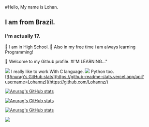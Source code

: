 #Hello, My name is Lohan. 
## I am from Brazil.
### I'm actually 17.
  🔭 I am in High School.
  🌱 Also in my free time i am always learning Programming!
   

 👋 Welcome to my Github profile.
                    #I'M LEARNING..."

<img src="https://cdn.jsdelivr.net/gh/devicons/devicon/icons/c/c-line.svg" />
          I really like to work With C language.
          

<img src="https://cdn.jsdelivr.net/gh/devicons/devicon/icons/python/python-original.svg" />
          Python too.
 <div>
 <a href="https://github.com/Lohannz">
 [![Anurag's GitHub stats](https://github-readme-stats.vercel.app/api?username=Lohannz)](https://github.com/Lohannz/)
 
 ![Anurag's GitHub stats](https://github-readme-stats.vercel.app/api?username=Lohannz&hide=contribs,prs)
 
 ![Anurag's GitHub stats](https://github-readme-stats.vercel.app/api?username=Lohannz&show_icons=true)
 
 ![Anurag's GitHub stats](https://github-readme-stats.vercel.app/api?username=anuraghazra&show_icons=true&theme=dark)
 
 </div>
<a href = "mailto:contato@lohan10nascimento@gmail.com"><img src="https://img.shields.io/badge/Gmail-D14836?style=for-the-badge&logo=gmail&logoColor=white" target="_blank"></a>
